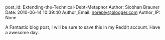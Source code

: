 post_id: Extending-the-Technical-Debt-Metaphor
Author: Siobhan Brauner
Date: 2010-06-14 10:39:40
Author_Email: noreply@blogger.com
Author_IP: None

A Fantastic blog post, I will be sure to save this in my Reddit account. Have
a awesome day.
